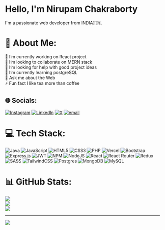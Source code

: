 <h1>Hello, I'm Nirupam Chakraborty</h1>
I'm a passionate web developer from INDIA🇮🇳.

# 💫 About Me:
🔭 I’m currently working on React project<br>👯 I’m looking to collaborate on MERN stack<br>🤝 I’m looking for help with good project ideas<br>🌱 I’m currently learning postgreSQL<br>💬 Ask me about the Web<br>⚡ Fun fact I like tea more than coffee


## 🌐 Socials:
[![Instagram](https://img.shields.io/badge/Instagram-%23E4405F.svg?logo=Instagram&logoColor=white)](https://instagram.com/@nirupam.cty) [![LinkedIn](https://img.shields.io/badge/LinkedIn-%230077B5.svg?logo=linkedin&logoColor=white)](https://www.linkedin.com/in/nirupam-chakraborty-01a55b254/) [![X](https://img.shields.io/badge/X-black.svg?logo=X&logoColor=white)](https://x.com/@Nirupamcty) [![email](https://img.shields.io/badge/Email-D14836?logo=gmail&logoColor=white)](mailto:nirupamchakraborty04@gmail.com) 

# 💻 Tech Stack:
![Java](https://img.shields.io/badge/java-%23ED8B00.svg?style=for-the-badge&logo=openjdk&logoColor=white) ![JavaScript](https://img.shields.io/badge/javascript-%23323330.svg?style=for-the-badge&logo=javascript&logoColor=%23F7DF1E) ![HTML5](https://img.shields.io/badge/html5-%23E34F26.svg?style=for-the-badge&logo=html5&logoColor=white) ![CSS3](https://img.shields.io/badge/css3-%231572B6.svg?style=for-the-badge&logo=css3&logoColor=white) ![PHP](https://img.shields.io/badge/php-%23777BB4.svg?style=for-the-badge&logo=php&logoColor=white) ![Vercel](https://img.shields.io/badge/vercel-%23000000.svg?style=for-the-badge&logo=vercel&logoColor=white) ![Bootstrap](https://img.shields.io/badge/bootstrap-%238511FA.svg?style=for-the-badge&logo=bootstrap&logoColor=white) ![Express.js](https://img.shields.io/badge/express.js-%23404d59.svg?style=for-the-badge&logo=express&logoColor=%2361DAFB) ![JWT](https://img.shields.io/badge/JWT-black?style=for-the-badge&logo=JSON%20web%20tokens) ![NPM](https://img.shields.io/badge/NPM-%23CB3837.svg?style=for-the-badge&logo=npm&logoColor=white) ![NodeJS](https://img.shields.io/badge/node.js-6DA55F?style=for-the-badge&logo=node.js&logoColor=white) ![React](https://img.shields.io/badge/react-%2320232a.svg?style=for-the-badge&logo=react&logoColor=%2361DAFB) ![React Router](https://img.shields.io/badge/React_Router-CA4245?style=for-the-badge&logo=react-router&logoColor=white) ![Redux](https://img.shields.io/badge/redux-%23593d88.svg?style=for-the-badge&logo=redux&logoColor=white) ![SASS](https://img.shields.io/badge/SASS-hotpink.svg?style=for-the-badge&logo=SASS&logoColor=white) ![TailwindCSS](https://img.shields.io/badge/tailwindcss-%2338B2AC.svg?style=for-the-badge&logo=tailwind-css&logoColor=white) ![Postgres](https://img.shields.io/badge/postgres-%23316192.svg?style=for-the-badge&logo=postgresql&logoColor=white) ![MongoDB](https://img.shields.io/badge/MongoDB-%234ea94b.svg?style=for-the-badge&logo=mongodb&logoColor=white) ![MySQL](https://img.shields.io/badge/mysql-4479A1.svg?style=for-the-badge&logo=mysql&logoColor=white)
# 📊 GitHub Stats:
![](https://github-readme-stats.vercel.app/api?username=NirupamChakraborty&theme=shadow_blue&hide_border=false&include_all_commits=true&count_private=true)<br/>
![](https://github-readme-streak-stats.herokuapp.com/?user=NirupamChakraborty&theme=shadow_blue&hide_border=false)<br/>
![](https://github-readme-stats.vercel.app/api/top-langs/?username=NirupamChakraborty&theme=shadow_blue&hide_border=false&include_all_commits=true&count_private=true&layout=compact)

---
[![](https://visitcount.itsvg.in/api?id=NirupamChakraborty&icon=0&color=0)](https://visitcount.itsvg.in)







